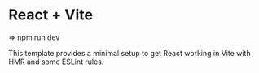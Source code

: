 # React + Vite

=> npm run dev

This template provides a minimal setup to get React working in Vite with HMR and some ESLint rules.

